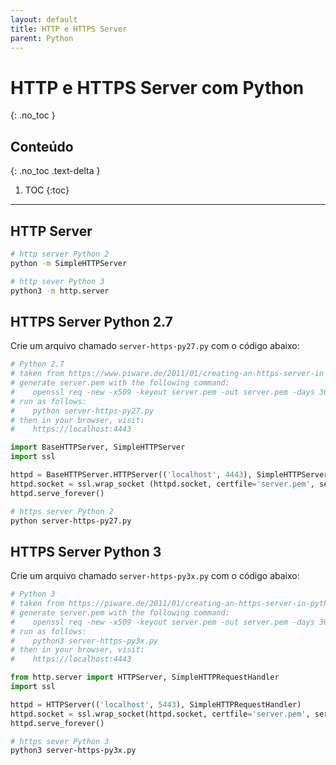 ```yaml
---
layout: default
title: HTTP e HTTPS Server
parent: Python
---
```


# HTTP e HTTPS Server com Python
{: .no_toc }

## Conteúdo
{: .no_toc .text-delta }

1. TOC
{:toc}

---

## HTTP Server

```sh
# http server Python 2
python -m SimpleHTTPServer

# http sever Python 3
python3 -m http.server
```

## HTTPS Server Python 2.7

Crie um arquivo chamado `server-https-py27.py` com o código abaixo:

```py
# Python 2.7
# taken from https://www.piware.de/2011/01/creating-an-https-server-in-python/
# generate server.pem with the following command:
#    openssl req -new -x509 -keyout server.pem -out server.pem -days 365 -nodes
# run as follows:
#    python server-https-py27.py
# then in your browser, visit:
#    https://localhost:4443

import BaseHTTPServer, SimpleHTTPServer
import ssl

httpd = BaseHTTPServer.HTTPServer(('localhost', 4443), SimpleHTTPServer.SimpleHTTPRequestHandler)
httpd.socket = ssl.wrap_socket (httpd.socket, certfile='server.pem', server_side=True)
httpd.serve_forever()
```

```sh
# https server Python 2
python server-https-py27.py
```


## HTTPS Server Python 3

Crie um arquivo chamado `server-https-py3x.py` com o código abaixo:

```py
# Python 3
# taken from https://piware.de/2011/01/creating-an-https-server-in-python/
# generate server.pem with the following command:
#    openssl req -new -x509 -keyout server.pem -out server.pem -days 365 -nodes
# run as follows:
#    python3 server-https-py3x.py
# then in your browser, visit:
#    https://localhost:4443

from http.server import HTTPServer, SimpleHTTPRequestHandler
import ssl

httpd = HTTPServer(('localhost', 5443), SimpleHTTPRequestHandler)
httpd.socket = ssl.wrap_socket(httpd.socket, certfile='server.pem', server_side=True)
httpd.serve_forever()
```

```sh
# https sever Python 3
python3 server-https-py3x.py
```
